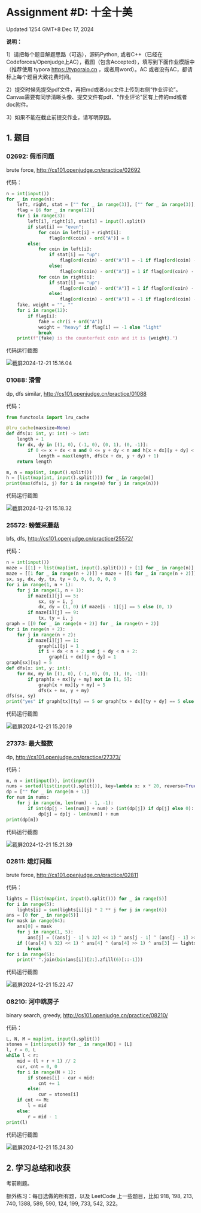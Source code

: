 # Assignment #D: 十全十美 

Updated 1254 GMT+8 Dec 17, 2024



**说明：**

1）请把每个题目解题思路（可选），源码Python, 或者C++（已经在Codeforces/Openjudge上AC），截图（包含Accepted），填写到下面作业模版中（推荐使用 typora https://typoraio.cn ，或者用word）。AC 或者没有AC，都请标上每个题目大致花费时间。

2）提交时候先提交pdf文件，再把md或者doc文件上传到右侧“作业评论”。Canvas需要有同学清晰头像、提交文件有pdf、"作业评论"区有上传的md或者doc附件。

3）如果不能在截止前提交作业，请写明原因。



## 1. 题目

### 02692: 假币问题

brute force, http://cs101.openjudge.cn/practice/02692



代码：

```python
n = int(input())
for _ in range(n):
    left, right, stat = ["" for _ in range(3)], ["" for _ in range(3)], ["" for _ in range(3)]
    flag = [6 for _ in range(12)]
    for i in range(3):
        left[i], right[i], stat[i] = input().split()
        if stat[i] == "even":
            for coin in left[i] + right[i]:
                flag[ord(coin) - ord("A")] = 0
        else:
            for coin in left[i]:
                if stat[i] == "up":
                    flag[ord(coin) - ord("A")] = -1 if flag[ord(coin) - ord("A")] in [-1, 6] else 0
                else:
                    flag[ord(coin) - ord("A")] = 1 if flag[ord(coin) - ord("A")] in [1, 6] else 0
            for coin in right[i]:
                if stat[i] == "up":
                    flag[ord(coin) - ord("A")] = 1 if flag[ord(coin) - ord("A")] in [1, 6] else 0
                else:
                    flag[ord(coin) - ord("A")] = -1 if flag[ord(coin) - ord("A")] in [-1, 6] else 0
    fake, weight = "", ""
    for i in range(12):
        if flag[i]:
            fake = chr(i + ord("A"))
            weight = "heavy" if flag[i] == -1 else "light"
            break
    print(f"{fake} is the counterfeit coin and it is {weight}.")
```



代码运行截图

![截屏2024-12-21 15.16.04](https://raw.githubusercontent.com/AlbertJ-314/img/main/202412211517183.png)



### 01088: 滑雪

dp, dfs similar, http://cs101.openjudge.cn/practice/01088



代码：

```python
from functools import lru_cache

@lru_cache(maxsize=None)
def dfs(x: int, y: int) -> int:
    length = 1
    for dx, dy in [(1, 0), (-1, 0), (0, 1), (0, -1)]:
        if 0 <= x + dx < m and 0 <= y + dy < n and h[x + dx][y + dy] < h[x][y]:
            length = max(length, dfs(x + dx, y + dy) + 1)
    return length

m, n = map(int, input().split())
h = [list(map(int, input().split())) for _ in range(m)]
print(max(dfs(i, j) for i in range(m) for j in range(n)))
```



代码运行截图

![截屏2024-12-21 15.18.32](https://raw.githubusercontent.com/AlbertJ-314/img/main/202412211519097.png)



### 25572: 螃蟹采蘑菇

bfs, dfs, http://cs101.openjudge.cn/practice/25572/



代码：

```python
n = int(input())
maze = [[1] + list(map(int, input().split())) + [1] for _ in range(n)]
maze = [[1 for _ in range(n + 2)]] + maze + [[1 for _ in range(n + 2)]]
sx, sy, dx, dy, tx, ty = 0, 0, 0, 0, 0, 0
for i in range(1, n + 1):
    for j in range(1, n + 1):
        if maze[i][j] == 5:
            sx, sy = i, j
            dx, dy = (1, 0) if maze[i - 1][j] == 5 else (0, 1)
        if maze[i][j] == 9:
            tx, ty = i, j
graph = [[0 for _ in range(n + 2)] for _ in range(n + 2)]
for i in range(n + 2):
    for j in range(n + 2):
        if maze[i][j] == 1:
            graph[i][j] = 1
            if i + dx < n + 2 and j + dy < n + 2:
                graph[i + dx][j + dy] = 1
graph[sx][sy] = 5
def dfs(x: int, y: int):
    for mx, my in [(1, 0), (-1, 0), (0, 1), (0, -1)]:
        if graph[x + mx][y + my] not in [1, 5]:
            graph[x + mx][y + my] = 5
            dfs(x + mx, y + my)
dfs(sx, sy)
print("yes" if graph[tx][ty] == 5 or graph[tx + dx][ty + dy] == 5 else "no")
```



代码运行截图

![截屏2024-12-21 15.20.19](https://raw.githubusercontent.com/AlbertJ-314/img/main/202412211520491.png)



### 27373: 最大整数

dp, http://cs101.openjudge.cn/practice/27373/



代码：

```python
m, n = int(input()), int(input())
nums = sorted(list(input().split()), key=lambda x: x * 20, reverse=True)
dp = ["" for _ in range(m + 1)]
for num in nums:
    for j in range(m, len(num) - 1, -1):
        if int(dp[j - len(num)] + num) > (int(dp[j]) if dp[j] else 0):
            dp[j] = dp[j - len(num)] + num
print(dp[m])
```



代码运行截图

![截屏2024-12-21 15.21.39](https://raw.githubusercontent.com/AlbertJ-314/img/main/202412211522444.png)



### 02811: 熄灯问题

brute force, http://cs101.openjudge.cn/practice/02811



代码：

```python
lights = [list(map(int, input().split())) for _ in range(5)]
for i in range(5):
    lights[i] = sum(lights[i][j] * 2 ** j for j in range(6))
ans = [0 for _ in range(5)]
for mask in range(64):
    ans[0] = mask
    for j in range(1, 5):
        ans[j] = ((ans[j - 1] % 32) << 1) ^ ans[j - 1] ^ (ans[j - 1] >> 1) ^ (ans[j - 2] if j > 1 else 0) ^ lights[j - 1]
    if ((ans[4] % 32) << 1) ^ ans[4] ^ (ans[4] >> 1) ^ ans[3] == lights[4]:
        break
for i in range(5):
    print(" ".join(bin(ans[i])[2:].zfill(6)[::-1]))
```



代码运行截图

![截屏2024-12-21 15.22.47](https://raw.githubusercontent.com/AlbertJ-314/img/main/202412211523219.png)



### 08210: 河中跳房子

binary search, greedy, http://cs101.openjudge.cn/practice/08210/



代码：

```python
L, N, M = map(int, input().split())
stones = [int(input()) for _ in range(N)] + [L]
l, r = 0, L
while l < r:
    mid = (l + r + 1) // 2
    cur, cnt = 0, 0
    for i in range(N + 1):
        if stones[i] - cur < mid:
            cnt += 1
        else:
            cur = stones[i]
    if cnt <= M:
        l = mid
    else:
        r = mid - 1
print(l)
```



代码运行截图

![截屏2024-12-21 15.24.30](https://raw.githubusercontent.com/AlbertJ-314/img/main/202412211525732.png)



## 2. 学习总结和收获

考前刷题。

额外练习：每⽇选做的所有题，以及 LeetCode 上⼀些题⽬，⽐如 918, 198, 213, 740, 1388, 589, 590, 124, 199, 733, 542, 322。
